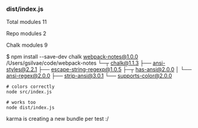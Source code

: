
### dist/index.js

Total modules 11

Repo modules 2

Chalk modules 9

$ npm install --save-dev chalk
webpack-notes@1.0.0 /Users/gsilvae/code/webpack-notes
└─┬ chalk@1.1.3 
  ├── ansi-styles@2.2.1 
  ├── escape-string-regexp@1.0.5 
  ├─┬ has-ansi@2.0.0 
  │ └── ansi-regex@2.0.0 
  ├── strip-ansi@3.0.1 
  └── supports-color@2.0.0

```
# colors correctly
node src/index.js
```

```
# works too
node dist/index.js
```

karma is creating a new bundle per test :/
